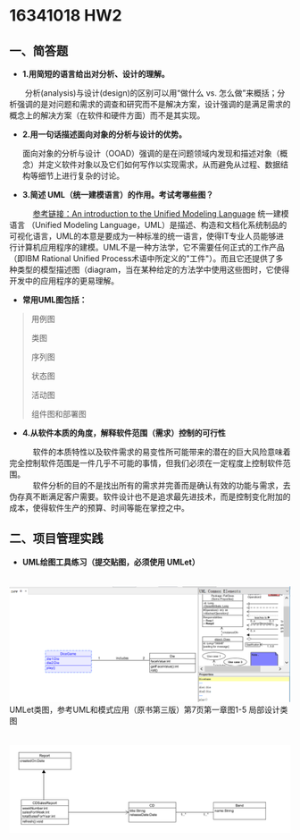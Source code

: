 ﻿---
layout: default
---

# 16341018 HW2

## 一、简答题
* **1.用简短的语言给出对分析、设计的理解。**
    
　　分析(analysis)与设计(design)的区别可以用“做什么 vs. 怎么做”来概括；分析强调的是对问题和需求的调查和研究而不是解决方案，设计强调的是满足需求的概念上的解决方案（在软件和硬件方面）而不是其实现。
　　
* **2.用一句话描述面向对象的分析与设计的优势。**
    
     面向对象的分析与设计（OOAD）强调的是在问题领域内发现和描述对象（概念）并定义软件对象以及它们如何写作以实现需求，从而避免从过程、数据结构等细节上进行复杂的讨论。

* **3.简述 UML（统一建模语言）的作用。考试考哪些图？**

　　　[参考链接：An introduction to the Unified Modeling Language](https://www.ibm.com/developerworks/rational/library/769.html)
统一建模语言 （Unified Modeling Language，UML）是描述、构造和文档化系统制品的可视化语言，UML的本意是要成为一种标准的统一语言，使得IT专业人员能够进行计算机应用程序的建模。UML不是一种方法学，它不需要任何正式的工作产品（即IBM Rational Unified Process术语中所定义的"工件"）。而且它还提供了多种类型的模型描述图（diagram，当在某种给定的方法学中使用这些图时，它使得开发中的应用程序的更易理解。

* **常用UML图包括：**
>
>用例图
>
>类图
>
>序列图
>
>状态图
>
>活动图
>
>组件图和部署图

* **4.从软件本质的角度，解释软件范围（需求）控制的可行性**
     
　　　软件的本质特性以及软件需求的易变性所可能带来的潜在的巨大风险意味着完全控制软件范围是一件几乎不可能的事情，但我们必须在一定程度上控制软件范围。
　　  
　　　软件分析的目的不是找出所有的需求并完善而是确认有效的功能与需求，去伪存真不断满足客户需要。软件设计也不是追求最先进技术，而是控制变化附加的成本，使得软件生产的预算、时间等能在掌控之中。

## 二、项目管理实践
   * **UML绘图工具练习（提交贴图，必须使用 UMLet）**
      
　　　　![UMLet类图]( image/umlet3.png)
UMLet类图，参考UML和模式应用（原书第三版）第7页第一章图1-5 局部设计类图
      
　　　　![UMLet类图]( image/umlet1.png)
